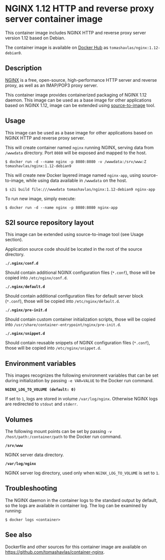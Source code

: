 NGINX 1.12 HTTP and reverse proxy server container image
========================================================

This container image includes NGINX HTTP and reverse proxy server version 1.12 based on Debian.

The container image is available on [Docker Hub](https://hub.docker.com/r/tomashavlas/nginx) as
`tomashavlas/nginx:1.12-debian9`.


Description
-----------

[NGINX](https://www.nginx.com) is a free, open-source, high-performance HTTP server and reverse proxy, as well as an IMAP/POP3 proxy server.

This container image provides containerized packaging of NGINX 1.12 daemon.
This image can be used as a base image for other applications based on NGINX 1.12, 
image can be extended using [source-to-image](https://github.com/openshift/source-to-image) tool.


Usage
-----

This image can be used as a base image for other applications based on NGINX HTTP and reverse proxy server.

This will create container named `nginx` running NGINX, serving data from `/wwwdata` directory.
Port `8080` will be exposed and mapped to the host.

```
$ docker run -d --name nginx -p 8080:8080 -v /wwwdata:/srv/www:Z tomashavlas/nginx:1.12-debian9
```

This will create new Docker layered image named `nginx-app`, using source-to-image, while using data available in `/wwwdata` on the host.

```
$ s2i build file:///wwwdata tomashavlas/nginx:1.12-debian9 nginx-app
```

To run new image, simply execute:

```
$ docker run -d --name nginx -p 8080:8080 nginx-app
```


S2I source repository layout
----------------------------

This image can be extended using source-to-image tool (see Usage section).

Application source code should be located in the root of the source directory.

**`./.nginx/conf.d`**

Should contain additional NGINX configuration files (`*.conf`), those will be copied into `/etc/nginx/conf.d`.

**`./.nginx/default.d`**

Should contain additional configuration files for default server block (`*.conf`), those will be copied into `/etc/nginx/default.d`.

**`./.nginx/pre-init.d`**

Should contain custom container initialization scripts, those will be copied into `/usr/share/container-entrypoint/nginx/pre-init.d`.

**`./.nginx/snippet.d`**

Should contain reusable snippets of NGINX configuration files (`*.conf`), those will be copied into `/etc/nginx/snippet.d`.


Environment variables
---------------------

This images recognizes the following environment variables that can be set during initialization by passing `-e VAR=VALUE` to the Docker run command.

**`NGINX_LOG_TO_VOLUME (default: 0)`**

If set to `1`, logs are stored in volume `/var/log/nginx`. Otherwise NGINX logs are redirected to `stdout` and `stderr`.


Volumes
-------

The following mount points can be set by passing `-v /host/path:/container/path` to the Docker run command.

**`/srv/www`**

NGINX server data directory.

**`/var/log/nginx`**

NGINX server log directory, used only when `NGINX_LOG_TO_VOLUME` is set to `1`.


Troubleshooting
---------------

The NGINX daemon in the container logs to the standard output by default, so the logs are available in container log.
The log can be examined by running:

```
$ docker logs <container>
```


See also
--------

Dockerfile and other sources for this container image are available on https://github.com/tomashavlas/container-nginx.
